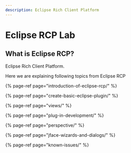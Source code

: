 ```yaml
---
description: Eclipse Rich Client Platform
---
```


# Eclipse RCP Lab

## What is Eclipse RCP?

Eclipse Rich Client Platform.

Here we are explaining following topics from Eclipse RCP

{% page-ref page="introduction-of-eclipse-rcp/" %}

{% page-ref page="create-basic-eclipse-plugin/" %}

{% page-ref page="views/" %}

{% page-ref page="plug-in-development/" %}

{% page-ref page="perspective/" %}

{% page-ref page="jface-wizards-and-dialogs/" %}

{% page-ref page="known-issues/" %}

